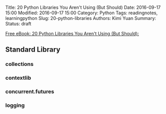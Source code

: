 Title: 20 Python Libraries You Aren't Using (But Should)
Date: 2016-09-17 15:00
Modified: 2016-09-17 15:00
Category: Python
Tags: readingnotes, learningpython
Slug: 20-python-libraries
Authors: Kimi Yuan
Summary:
Status: draft

[Free eBook: 20 Python Libraries You Aren't Using (But Should):](oreilly.com/programming/free/20-python-libraries-you-arent-using-but-should.csp) 

## Standard Library

### collections



### contextlib



### concurrent.futures



### logging

